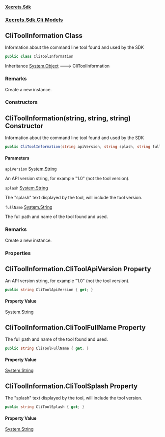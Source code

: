 #### [Xecrets.Sdk](index.md 'index')
### [Xecrets.Sdk.Cli.Models](Xecrets.Sdk.Cli.Models.md 'Xecrets.Sdk.Cli.Models')

## CliToolInformation Class

Information about the command line tool found and used by the SDK

```csharp
public class CliToolInformation
```

Inheritance [System.Object](https://docs.microsoft.com/en-us/dotnet/api/System.Object 'System.Object') &#129106; CliToolInformation

### Remarks
Create a new instance.
### Constructors

<a name='Xecrets.Sdk.Cli.Models.CliToolInformation.CliToolInformation(string,string,string)'></a>

## CliToolInformation(string, string, string) Constructor

Information about the command line tool found and used by the SDK

```csharp
public CliToolInformation(string apiVersion, string splash, string fullName);
```
#### Parameters

<a name='Xecrets.Sdk.Cli.Models.CliToolInformation.CliToolInformation(string,string,string).apiVersion'></a>

`apiVersion` [System.String](https://docs.microsoft.com/en-us/dotnet/api/System.String 'System.String')

An API version string, for example "1.0" (not the tool version).

<a name='Xecrets.Sdk.Cli.Models.CliToolInformation.CliToolInformation(string,string,string).splash'></a>

`splash` [System.String](https://docs.microsoft.com/en-us/dotnet/api/System.String 'System.String')

The "splash" text displayed by the tool, will include the tool version.

<a name='Xecrets.Sdk.Cli.Models.CliToolInformation.CliToolInformation(string,string,string).fullName'></a>

`fullName` [System.String](https://docs.microsoft.com/en-us/dotnet/api/System.String 'System.String')

The full path and name of the tool found and used.

### Remarks
Create a new instance.
### Properties

<a name='Xecrets.Sdk.Cli.Models.CliToolInformation.CliToolApiVersion'></a>

## CliToolInformation.CliToolApiVersion Property

An API version string, for example "1.0" (not the tool version).

```csharp
public string CliToolApiVersion { get; }
```

#### Property Value
[System.String](https://docs.microsoft.com/en-us/dotnet/api/System.String 'System.String')

<a name='Xecrets.Sdk.Cli.Models.CliToolInformation.CliToolFullName'></a>

## CliToolInformation.CliToolFullName Property

The full path and name of the tool found and used.

```csharp
public string CliToolFullName { get; }
```

#### Property Value
[System.String](https://docs.microsoft.com/en-us/dotnet/api/System.String 'System.String')

<a name='Xecrets.Sdk.Cli.Models.CliToolInformation.CliToolSplash'></a>

## CliToolInformation.CliToolSplash Property

The "splash" text displayed by the tool, will include the tool version.

```csharp
public string CliToolSplash { get; }
```

#### Property Value
[System.String](https://docs.microsoft.com/en-us/dotnet/api/System.String 'System.String')